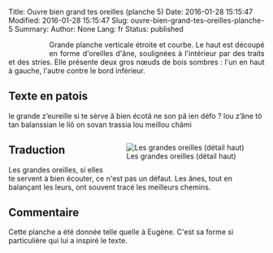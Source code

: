 Title: Ouvre bien grand tes oreilles (planche 5)
Date: 2016-01-28 15:15:47
Modified: 2016-01-28 15:15:47
Slug: ouvre-bien-grand-tes-oreilles-planche-5
Summary: 
Author: None
Lang: fr
Status: published


<figure class="image-block" style="float: left;">
  <img alt="" src="{static}/images/planche_5.png">
  <figcaption style="max-width: 109px"></figcaption>
</figure>
<p style="text-align:justify;">Grande planche verticale étroite et courbe. Le haut est découpé en forme d'oreilles d'âne, soulignées à l'intérieur par des traits et des stries. Elle présente deux gros nœuds de bois sombres : l'un en haut à gauche, l'autre contre le bord inférieur.</p>

## Texte en patois
le  grande  z’eureille  si  te  sèrve  â  bien  écotâ  ne  son  pâ ien  défo ?  lou  z’âne  tô  tan  balanssian  le  liô  on  sovan  trassia  lou  meillou  châmi


<figure class="image-block" style="float: right;">
  <img alt="Les grandes oreilles (détail haut)" src="{static}/images/planche_5_detail.png">
  <figcaption style="max-width: 264px">Les grandes oreilles (détail haut)</figcaption>
</figure>


## Traduction


Les grandes oreilles, si elles te servent à bien écouter, ce n'est pas un défaut. Les ânes, tout en balançant les leurs, ont souvent tracé les meilleurs chemins.

## Commentaire
Cette planche a été donnée telle quelle à Eugène. C'est sa forme si particulière qui lui a inspiré le texte.




